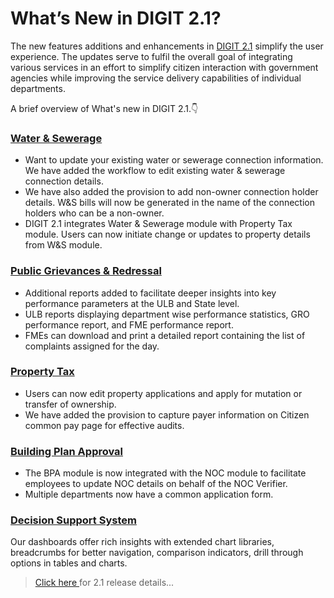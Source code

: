 # What’s New in DIGIT 2.1?

The new features additions and enhancements in [DIGIT 2.1](modules-features/release-notes/) simplify the user experience. The updates serve to fulfil the overall goal of integrating various services in an effort to simplify citizen interaction with government agencies while improving the service delivery capabilities of individual departments. 

A brief overview of What's new in DIGIT 2.1.👇 

### [Water & Sewerage](modules-features/release-notes/water-and-sewerage-release-notes.md)

* Want to update your existing water or sewerage connection information. We have added the workflow to edit existing water & sewerage connection details. 
* We have also added the provision to add non-owner connection holder details. W&S bills will now be generated in the name of the connection holders who can be a non-owner.
* DIGIT 2.1 integrates Water & Sewerage module with Property Tax module. Users can now initiate change or updates to property details from W&S module.

### [Public Grievances & Redressal](modules-features/release-notes/public-grievance-and-redressal-release-notes.md)

* Additional reports added to facilitate deeper insights into key performance parameters at the ULB and State level.
* ULB reports displaying department wise performance statistics, GRO performance report, and FME performance report.
* FMEs can download and print a detailed report containing the list of complaints assigned for the day.

### [Property Tax](modules-features/release-notes/property-tax-release-notes.md)

* Users can now edit property applications and apply for mutation or transfer of ownership.
* We have added the provision to capture payer information on Citizen common pay page for effective audits.

### [Building Plan Approval](modules-features/release-notes/bpa-release-notes.md)

* The BPA module is now integrated with the NOC module to facilitate employees to update NOC details on behalf of the NOC Verifier.
* Multiple departments now have a common application form. 

### [Decision Support System](modules-features/release-notes/advance-payments-release-notes.md) 

Our dashboards offer rich insights with extended chart libraries, breadcrumbs for better navigation, comparison indicators, drill through options in tables and charts.

> [Click here ](modules-features/release-notes/)for 2.1 release details...

  


